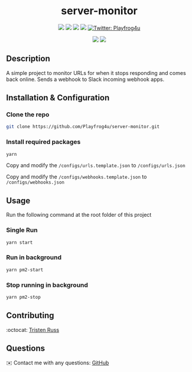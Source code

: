 
<h1 align="center">server-monitor</h1>
   
  
<p align="center">
    <img src="https://img.shields.io/github/repo-size/Playfrog4u/server-monitor" />
    <img src="https://img.shields.io/github/languages/top/Playfrog4u/server-monitor"  />
    <img src="https://img.shields.io/github/issues/Playfrog4u/server-monitor" />
    <img src="https://img.shields.io/github/last-commit/Playfrog4u/server-monitor" >
    <a href="https://twitter.com/Playfrog4u">
        <img alt="Twitter: Playfrog4u" src="https://img.shields.io/twitter/follow/Playfrog4u.svg?style=social" target="_blank" />
    </a>
</p>
  
<p align="center">
    <img src="https://img.shields.io/badge/-node.js-green" />
    <img src="https://img.shields.io/badge/-json-orange" />
</p>
   
## Description
  
A simple project to monitor URLs for when it stops responding and comes back online. Sends a webhook to Slack incoming webhook apps.
  

## Installation & Configuration
### Clone the repo
```sh
git clone https://github.com/Playfrog4u/server-monitor.git
```
 
 ### Install required packages
```sh
yarn
```

Copy and modify the `/configs/urls.template.json` to `/configs/urls.json`

Copy and modify the `/configs/webhooks.template.json` to `/configs/webhooks.json`
  
## Usage
Run the following command at the root folder of this project

### Single Run
```sh
yarn start
```

### Run in background
```sh
yarn pm2-start
```

### Stop running in background
```sh
yarn pm2-stop
```

## Contributing
:octocat: [Tristen Russ](https://github.com/Playfrog4u)

## Questions
✉️ Contact me with any questions: [GitHub](https://github.com/Playfrog4u)<br />

    
